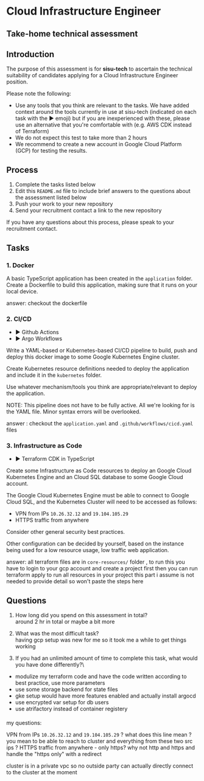 # Cloud Infrastructure Engineer
## Take-home technical assessment

## Introduction
The purpose of this assessment is for **sisu-tech** to ascertain the technical suitability of candidates applying for a Cloud Infrastructure Engineer position.

Please note the following:

 - Use any tools that you think are relevant to the tasks. We have added context around the tools currently in use at sisu-tech (indicated on each task with the :arrow_forward: emoji) but if you are inexperienced with these, please use an alternative that you're comfortable with (e.g. AWS CDK instead of Terraform)
 - We do not expect this test to take more than 2 hours
 - We recommend to create a new account in Google Cloud Platform (GCP) for testing the results.

## Process

 1. Complete the tasks listed below
 2. Edit this `README.md` file to include brief answers to the questions about the assessment listed below
 3. Push your work to your new repository
 4. Send your recruitment contact a link to the new repository

If you have any questions about this process, please speak to your recruitment contact.

## Tasks

### 1. Docker
A basic TypeScript application has been created in the `application` folder. Create a Dockerfile to build this application, making sure that it runs on your local device.

answer: checkout the dockerfile

### 2. CI/CD
 - :arrow_forward: Github Actions 
 - :arrow_forward: Argo Workflows

Write a YAML-based or Kubernetes-based CI/CD pipeline to build, push and deploy this docker image to some Google Kubernetes Engine cluster.

Create Kubernetes resource definitions needed to deploy the application and include it in the `kubernetes` folder.

Use whatever mechanism/tools you think are appropriate/relevant to deploy the application.

NOTE: This pipeline does not have to be fully active. All we're looking for is the YAML file. Minor syntax errors will be overlooked.

answer : checkout the `application.yaml` and `.github/workflows/cicd.yaml` files

### 3. Infrastructure as Code
 - :arrow_forward: Terraform CDK in TypeScript

Create some Infrastructure as Code resources to deploy an Google Cloud Kubernetes Engine and an Cloud SQL database to some Google Cloud account.

The Google Cloud Kubernetes Engine must be able to connect to Google Cloud SQL, and the Kubernetes Cluster will need to be accessed as follows:
 - VPN from IPs `10.26.32.12` and `19.104.105.29`
 - HTTPS traffic from anywhere

Consider other general security best practices.

Other configuration can be decided by yourself, based on the instance being used for a low resource usage, low traffic web application.

answer: 
all terraform files are in `core-resources/` folder , to run this you have to login to your gcp account and create a project first
then you can run terraform apply to run all resources in your project this part i assume is not needed to provide detail so won't paste the steps here

## Questions

 1. How long did you spend on this assessment in total?\
around 2 hr in total or maybe a bit more

 2. What was the most difficult task?\
 having gcp setup was new for me so it took me a while to get things working

 3. If you had an unlimited amount of time to complete this task, what would you have done differently?\
- modulize my terraform code and have the code written according to best practice, use more parameters 
- use some storage backend for state files
- gke setup would have more features enabled and actually install argocd
- use encrypted var setup for db users
- use atrifactory instead of container registery



####
my questions:

VPN from IPs `10.26.32.12` and `19.104.105.29` ? what does this line mean ? you mean to be able to reach to cluster and everything from these two src ips ?
HTTPS traffic from anywhere - only https? why not http and https and handle the "https only" with a redirect

cluster is in a private vpc so no outside party can actually directly connect to the cluster at the moment
